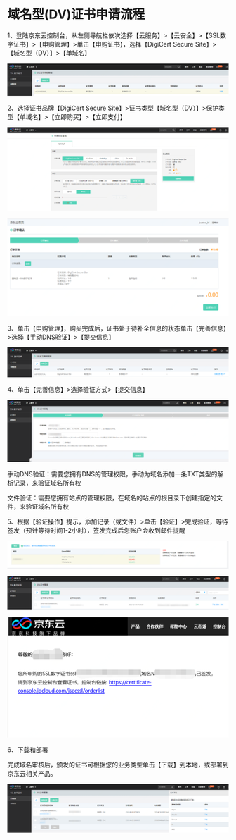 
# 域名型(DV)证书申请流程

1、登陆京东云控制台，从左侧导航栏依次选择【云服务】>【云安全】>【SSL数字证书】>【申购管理】>单击【申购证书】，选择【DigiCert Secure Site】>【域名型（DV）】>【单域名】

![image-20210207103854080.png](/image/SSL-Certification/20210311/image-20210207103854080.png)

2、选择证书品牌【DigiCert Secure Site】>证书类型【域名型（DV）】>保护类型【单域名】>【立即购买】>【立即支付】

![image-20210207104021653](/image/SSL-Certification/20210311/image-20210207104021653.png)

![image-20210207104346767](/image/SSL-Certification/20210311/image-20210207104346767.png)

3、单击【申购管理】，购买完成后，证书处于待补全信息的状态单击【完善信息】>选择【手动DNS验证】>【提交信息】

![image-20210207104531972](/image/SSL-Certification/20210311/image-20210207104531972.png)

4、单击【完善信息】>选择验证方式>【提交信息】

![image-20210207110859622](/image/SSL-Certification/20210311/image-20210207110859622.png)

手动DNS验证：需要您拥有DNS的管理权限，手动为域名添加一条TXT类型的解析记录，来验证域名所有权

文件验证：需要您拥有站点的管理权限，在域名的站点的根目录下创建指定的文件，来验证域名所有权

5、根据【验证操作】提示，添加记录（或文件）>单击【验证】>完成验证，等待签发（预计等待时间1-2小时），签发完成后您账户会收到邮件提醒

![image-20210207112718264](/image/SSL-Certification/20210311/image-20210207112718264.png)

![image-20210207113249993](/image/SSL-Certification/20210311/image-20210207113249993.png)

![image-20210207113154453](/image/SSL-Certification/20210311/image-20210207113154453.png)

6、下载和部署

完成域名审核后，颁发的证书可根据您的业务类型单击【下载】到本地，或部署到京东云相关产品。

![image-20210207113520715](/image/SSL-Certification/20210311/image-20210207113520715.png)

